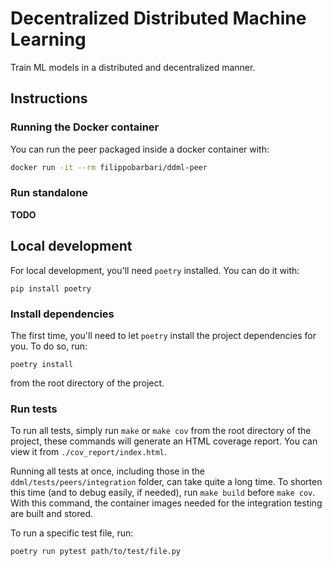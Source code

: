 # Decentralized Distributed Machine Learning
Train ML models in a distributed and decentralized manner.

## Instructions
### Running the Docker container
You can run the peer packaged inside a docker container with:
```bash
docker run -it --rm filippobarbari/ddml-peer
```

### Run standalone
**TODO**

## Local development
For local development, you'll need `poetry` installed. You can do it with:
```
pip install poetry
```

### Install dependencies
The first time, you'll need to let `poetry` install the project dependencies for you. To do so, run:
```
poetry install
```
from the root directory of the project.

### Run tests
To run all tests, simply run `make` or `make cov` from the root directory of the project, these commands will generate an HTML coverage report.
You can view it from `./cov_report/index.html`.

Running all tests at once, including those in the `ddml/tests/peers/integration` folder, can take quite a long time. To shorten this time (and to debug easily, if needed), run `make build` before `make cov`. With this command, the container images needed for the integration testing are built and stored.

To run a specific test file, run:
```
poetry run pytest path/to/test/file.py
```